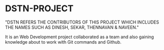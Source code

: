 # DSTN-PROJECT

"DSTN REFERS THE CONTRIBUTORS OF THIS PROJECT WHICH INCLUDES THE NAMES SUCH AS DINESH, SEKAR, THENNAVAN & NAVEEN."

It is an Web Development project collaborated as a team and also gaining knowledge about to work with Git commands and Github.
